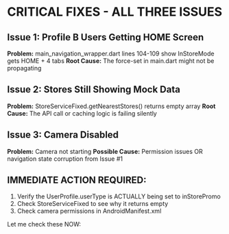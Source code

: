 # CRITICAL FIXES - ALL THREE ISSUES

## Issue 1: Profile B Users Getting HOME Screen
**Problem:** main_navigation_wrapper.dart lines 104-109 show InStoreMode gets HOME + 4 tabs
**Root Cause:** The force-set in main.dart might not be propagating

## Issue 2: Stores Still Showing Mock Data  
**Problem:** StoreServiceFixed.getNearestStores() returns empty array
**Root Cause:** The API call or caching logic is failing silently

## Issue 3: Camera Disabled
**Problem:** Camera not starting
**Possible Cause:** Permission issues OR navigation state corruption from Issue #1

## IMMEDIATE ACTION REQUIRED:

1. Verify the UserProfile.userType is ACTUALLY being set to inStorePromo
2. Check StoreServiceFixed to see why it returns empty
3. Check camera permissions in AndroidManifest.xml

Let me check these NOW:
